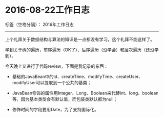 ﻿# 2016-08-22工作日志

标签（空格分隔）： 2016年工作日志

---

上个礼拜关于数据结构与算法的知识是一点都没有学习，这个礼拜不能这样了。

学到关于树的遍历，前序遍历（OK了）、后序遍历（没学会）和层次遍历（还没学到）。

今天晚上又进行了代码review，下面是我记录的东西：

 - 基础的JavaBean中的id、createTime、modifyTime、createUser、modifyUser可以提取到一个公共的基类；

 - JavaBean修饰的属性用Integer、Long、Boolean来代替int、long、boolean等，因为基本类型会有默认值，而包装类默认都为null；

 - 修饰时间的字段要用Date，为了支持国际化。
  
